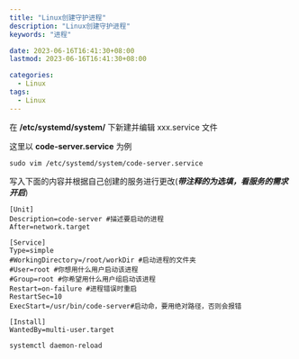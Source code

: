 ```yaml
---
title: "Linux创建守护进程"
description: "Linux创建守护进程"
keywords: "进程"

date: 2023-06-16T16:41:30+08:00
lastmod: 2023-06-16T16:41:30+08:00

categories:
  - Linux
tags:
  - Linux
---
```


在 **/etc/systemd/system/** 下新建并编辑 xxx.service 文件

这里以 **code-server.service** 为例

```shell
sudo vim /etc/systemd/system/code-server.service
```

写入下面的内容并根据自己创建的服务进行更改(**_带注释的为选填，看服务的需求开启_**)

```shell
[Unit] 
Description=code-server #描述要启动的进程
After=network.target

[Service]
Type=simple
#WorkingDirectory=/root/workDir #启动进程的文件夹
#User=root #你想用什么用户启动该进程
#Group=root #你希望用什么用户组启动该进程
Restart=on-failure #进程错误时重启
RestartSec=10
ExecStart=/usr/bin/code-server#启动命，要用绝对路径，否则会报错

[Install]
WantedBy=multi-user.target
```

```bash
systemctl daemon-reload
```

